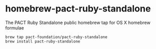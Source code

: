 # homebrew-pact-ruby-standalone
The PACT Ruby Standalone public homebrew tap for OS X homebrew formulae

    brew tap pact-foundation/pact-ruby-standalone
    brew install pact-ruby-standalone
